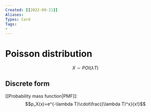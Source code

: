 ```yaml
---
Created: [[2022-09-21]]
Aliases: 
Types: Card
Tags: 
- 
---
```

# Poisson distribution
$$X\sim POI(\lambda T)$$
## Discrete form
[[Probability mass function|PMF]]: 
$$p_X(x)=e^{-\lambda T}\cdot\frac{(\lambda T)^x}{x!}$$

